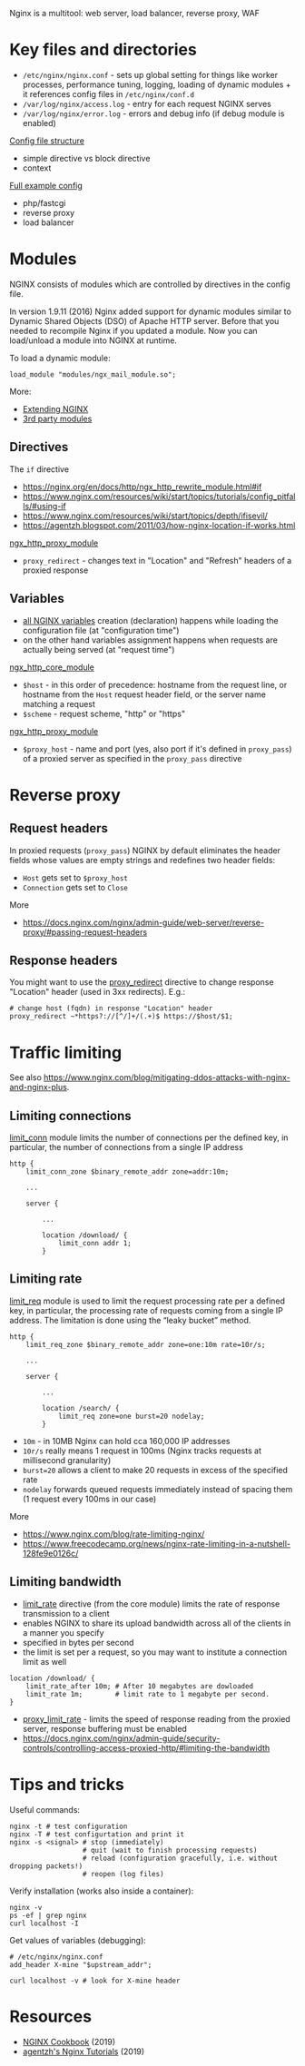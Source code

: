 Nginx is a multitool: web server, load balancer, reverse proxy, WAF

# Key files and directories

* `/etc/nginx/nginx.conf` - sets up global setting for things like worker processes, performance tuning, logging, loading of dynamic modules + it references config files in `/etc/nginx/conf.d`
* `/var/log/nginx/access.log` - entry for each request NGINX serves
* `/var/log/nginx/error.log` - errors and debug info (if debug module is enabled)

[Config file structure](https://nginx.org/en/docs/beginners_guide.html#conf_structure)

* simple directive vs block directive
* context

[Full example config](https://www.nginx.com/resources/wiki/start/topics/examples/full/)

* php/fastcgi
* reverse proxy
* load balancer

# Modules

NGINX consists of modules which are controlled by directives in the config file.

In version 1.9.11 (2016) Nginx added support for dynamic modules similar to Dynamic Shared Objects (DSO) of Apache HTTP server. Before that you needed to recompile Nginx if you updated a module. Now you can load/unload a module into NGINX at runtime.

To load a dynamic module:

```
load_module "modules/ngx_mail_module.so";
```

More:

* [Extending NGINX](https://www.nginx.com/resources/wiki/extending/)
* [3rd party modules](https://www.nginx.com/resources/wiki/modules/)

## Directives

The `if` directive

* https://nginx.org/en/docs/http/ngx_http_rewrite_module.html#if
* https://www.nginx.com/resources/wiki/start/topics/tutorials/config_pitfalls/#using-if
* https://www.nginx.com/resources/wiki/start/topics/depth/ifisevil/
* https://agentzh.blogspot.com/2011/03/how-nginx-location-if-works.html

[ngx_http_proxy_module](https://nginx.org/en/docs/http/ngx_http_proxy_module.html)

* `proxy_redirect` - changes text in "Location" and "Refresh" headers of a proxied response

## Variables

* [all NGINX variables](http://nginx.org/en/docs/varindex.html) creation (declaration) happens while loading the configuration file (at "configuration time")
* on the other hand variables assignment happens when requests are actually being served (at "request time")

[ngx_http_core_module](http://nginx.org/en/docs/http/ngx_http_core_module.html)

* `$host` - in this order of precedence: hostname from the request line, or hostname from the `Host` request header field, or the server name matching a request
* `$scheme` - request scheme, "http" or "https"

[ngx_http_proxy_module](https://nginx.org/en/docs/http/ngx_http_proxy_module.html)

* `$proxy_host` - name and port (yes, also port if it's defined in `proxy_pass`) of a proxied server as specified in the `proxy_pass` directive

# Reverse proxy

## Request headers

In proxied requests (`proxy_pass`) NGINX by default eliminates the header fields whose values are empty strings and redefines two header fields:

* `Host` gets set to `$proxy_host`
* `Connection` gets set to `Close`

More

* https://docs.nginx.com/nginx/admin-guide/web-server/reverse-proxy/#passing-request-headers

## Response headers

You might want to use the [proxy_redirect](http://nginx.org/en/docs/http/ngx_http_proxy_module.html#proxy_redirect) directive to change response "Location" header (used in 3xx redirects). E.g.:

```
# change host (fqdn) in response "Location" header
proxy_redirect ~*https?://[^/]+/(.+)$ https://$host/$1;
```

# Traffic limiting

See also https://www.nginx.com/blog/mitigating-ddos-attacks-with-nginx-and-nginx-plus.

## Limiting connections

[limit_conn](http://nginx.org/en/docs/http/ngx_http_limit_conn_module.html) module limits the number of connections per the defined key, in particular, the number of connections from a single IP address

```
http {
    limit_conn_zone $binary_remote_addr zone=addr:10m;

    ...

    server {

        ...

        location /download/ {
            limit_conn addr 1;
        }
```

## Limiting rate

[limit_req](http://nginx.org/en/docs/http/ngx_http_limit_req_module.html) module is used to limit the request processing rate per a defined key, in particular, the processing rate of requests coming from a single IP address. The limitation is done using the “leaky bucket” method.

```
http {
    limit_req_zone $binary_remote_addr zone=one:10m rate=10r/s;

    ...

    server {

        ...

        location /search/ {
            limit_req zone=one burst=20 nodelay;
        }
```

* `10m` - in 10MB Nginx can hold cca 160,000 IP addresses
* `10r/s` really means 1 request in 100ms (Nginx tracks requests at millisecond granularity)
* `burst=20` allows a client to make 20 requests in excess of the specified rate
* `nodelay` forwards queued requests immediately instead of spacing them (1 request every 100ms in our case)

More

* https://www.nginx.com/blog/rate-limiting-nginx/
* https://www.freecodecamp.org/news/nginx-rate-limiting-in-a-nutshell-128fe9e0126c/

## Limiting bandwidth

* [limit_rate](http://nginx.org/en/docs/http/ngx_http_core_module.html#limit_rate) directive (from the core module) limits the rate of response transmission to a client
* enables NGINX to share its upload bandwidth across all of the clients in a manner you specify
* specified in bytes per second
* the limit is set per a request, so you may want to institute a connection limit as well

```
location /download/ {
    limit_rate_after 10m; # After 10 megabytes are dowloaded
    limit_rate 1m;        # limit rate to 1 megabyte per second.
}
```

* [proxy_limit_rate](https://nginx.org/en/docs/http/ngx_http_proxy_module.html#proxy_limit_rate) - limits the speed of response reading from the proxied server, response buffering must be enabled
* https://docs.nginx.com/nginx/admin-guide/security-controls/controlling-access-proxied-http/#limiting-the-bandwidth

# Tips and tricks

Useful commands:

```
nginx -t # test configuration
nginx -T # test configurtation and print it
nginx -s <signal> # stop (immediately)
                  # quit (wait to finish processing requests)
                  # reload (configuration gracefully, i.e. without dropping packets!)
                  # reopen (log files) 
```

Verify installation (works also inside a container):

```
nginx -v
ps -ef | grep nginx
curl localhost -I
```

Get values of variables (debugging):

```
# /etc/nginx/nginx.conf
add_header X-mine "$upstream_addr";

curl localhost -v # look for X-mine header
```

# Resources

* [NGINX Cookbook](https://learning.oreilly.com/library/view/nginx-cookbook/9781492049098/) (2019)
* [agentzh's Nginx Tutorials](https://openresty.org/download/agentzh-nginx-tutorials-en.html) (2019)
